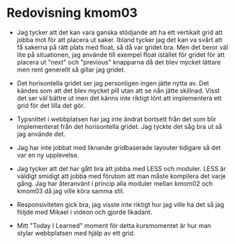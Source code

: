 ---
---
Redovisning kmom03
=========================

* Jag tycker att det kan vara ganska stödjande att ha ett vertikalt grid att jobba mot för att placera ut saker. Ibland tycker jag det kan va svårt att få sakerna på rätt plats med float, så då var gridet bra. Men det beror väl lite på situationen, jag använde till exempel float istället för gridet för att placera ut "next" och "previous" knapparna då det blev mycket lättare men rent generellt så gillar jag gridet.

* Det horisontella gridet ser jag personligen ingen jätte nytta av. Det kändes som att det blev mycket pill utan att se nån jätte skillnad. Visst det ser väl bättre ut men det känns inte riktigt lönt att implementera ett grid för det lilla det gör.

* Typsnittet i webbplatsen har jag inte ändrat bortsett från det som blir implementerat från det horisontella gridet. Jag tyckte det såg bra ut så jag använde det.

* Jag har inte jobbat med liknande gridbaserade layouter tidigare så det var en ny upplevelse.

* Jag tycker att det har gått bra att jobba med LESS och moduler. LESS är väldigt smidigt att jobba med förutom att man måste kompilera det varje gång. Jag har återanvänt i princip alla moduler mellan kmom02 och kmom03 då jag ville köra samma stil.

* Responsiviteten gick bra, jag visste inte riktigt hur jag ville ha det så jag följde med Mikael i videon och gjorde likadant.

* Mitt "Today I Learned" moment för detta kursmomentet är hur man stylar webbplatsen med hjälp av ett grid.
